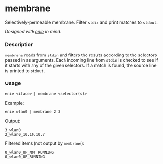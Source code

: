 # membrane

Selectively-permeable membrane. Filter `stdin` and print matches to `stdout`.

_Designed with [enie](https://github.com/mycognosist/enie) in mind._

### Description

`membrane` reads from `stdin` and filters the results according to the selectors passed in as arguments. Each incoming line from `stdin` is checked to see if it starts with any of the given selectors. If a match is found, the source line is printed to `stdout`.

### Usage

`enie <iface> | membrane <selector(s)>`

Example:

`enie wlan0 | membrane 2 3`

Output:

`3_wlan0`  
`2_wlan0_10.10.10.7`

Filtered items (not output by `membrane`):

`0_wlan0_UP_NOT RUNNING`  
`0_wlan0_UP_RUNNING`
